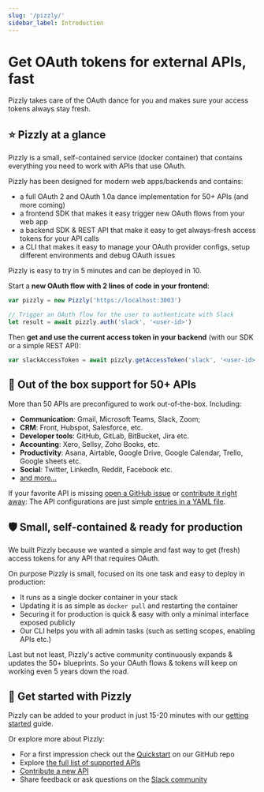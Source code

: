 ```yaml
---
slug: '/pizzly/'
sidebar_label: Introduction
---
```


# Get OAuth tokens for external APIs, fast

Pizzly takes care of the OAuth dance for you and makes sure your access tokens always stay fresh.

## ⭐ Pizzly at a glance

Pizzly is a small, self-contained service (docker container) that contains everything you need to work with APIs that use OAuth.

Pizzly has been designed for modern web apps/backends and contains:

- a full OAuth 2 and OAuth 1.0a dance implementation for 50+ APIs (and more coming)
- a frontend SDK that makes it easy trigger new OAuth flows from your web app
- a backend SDK & REST API that make it easy to get always-fresh access tokens for your API calls
- a CLI that makes it easy to manage your OAuth provider configs, setup different environments and debug OAuth issues

Pizzly is easy to try in 5 minutes and can be deployed in 10.

Start a **new OAuth flow with 2 lines of code in your frontend**:

```ts
var pizzly = new Pizzly('https://localhost:3003')

// Trigger an OAuth flow for the user to authenticate with Slack
let result = await pizzly.auth('slack', '<user-id>')
```

Then **get and use the current access token in your backend** (with our SDK or a simple REST API):

```ts
var slackAccessToken = await pizzly.getAccessToken('slack', '<user-id>') // Always fresh & ready to use
```

## 👾 Out of the box support for 50+ APIs

More than 50 APIs are preconfigured to work out-of-the-box. Including:

- **Communication**: Gmail, Microsoft Teams, Slack, Zoom;
- **CRM**: Front, Hubspot, Salesforce, etc.
- **Developer tools**: GitHub, GitLab, BitBucket, Jira etc.
- **Accounting**: Xero, Sellsy, Zoho Books, etc.
- **Productivity**: Asana, Airtable, Google Drive, Google Calendar, Trello, Google sheets etc.
- **Social**: Twitter, LinkedIn, Reddit, Facebook etc.
- [and more...](https://nango.dev/oauth-providers)

If your favorite API is missing [open a GitHub issue](https://github.com/NangoHQ/Pizzly/issues/new) or [contribute it right away](contribute-api.md): The API configurations are just simple [entries in a YAML file](https://nango.dev/oauth-providers).

## 🛡️ Small, self-contained & ready for production

We built Pizzly because we wanted a simple and fast way to get (fresh) access tokens for any API that requires OAuth.

On purpose Pizzly is small, focused on its one task and easy to deploy in production:

- It runs as a single docker container in your stack
- Updating it is as simple as `docker pull` and restarting the container
- Securing it for production is quick & easy with only a minimal interface exposed publicly
- Our CLI helps you with all admin tasks (such as setting scopes, enabling APIs etc.)

Last but not least, Pizzly's active community continuously expands & updates the 50+ blueprints. So your OAuth flows & tokens will keep on working even 5 years down the road.

## 🚀 Get started with Pizzly

Pizzly can be added to your product in just 15-20 minutes with our [getting started](getting-started.md) guide.

Or explore more about Pizzly:
- For a first impression check out the [Quickstart](https://github.com/NangoHQ/Pizzly#quickstart) on our GitHub repo
- Explore [the full list of supported APIs](https://nango.dev/oauth-providers)
- [Contribute a new API](contribute-api.md)
- Share feedback or ask questions on the [Slack community](https://nango.dev/slack)